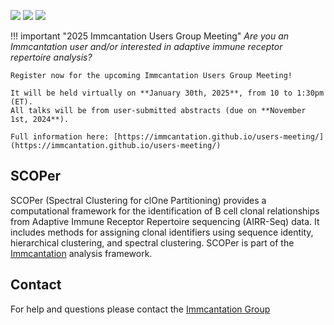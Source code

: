[![](http://cranlogs.r-pkg.org/badges/grand-total/scoper)](https://www.r-pkg.org/pkg/scoper)
[![](https://cranlogs.r-pkg.org/badges/scoper)](https://www.r-pkg.org/pkg/scoper)
[![](https://img.shields.io/static/v1?label=AIRR-C%20sw-tools%20v1&message=compliant&color=008AFF&labelColor=000000&style=plastic)](https://docs.airr-community.org/en/stable/swtools/airr_swtools_standard.html)

!!! important "2025 Immcantation Users Group Meeting"
    *Are you an Immcantation user and/or interested in adaptive immune receptor repertoire analysis?*
    
    Register now for the upcoming Immcantation Users Group Meeting!
    
    It will be held virtually on **January 30th, 2025**, from 10 to 1:30pm (ET).
    All talks will be from user-submitted abstracts (due on **November 1st, 2024**).

    Full information here: [https://immcantation.github.io/users-meeting/](https://immcantation.github.io/users-meeting/)

SCOPer
-------------------------------------------------------------------------------

SCOPer (Spectral Clustering for clOne Partitioning) provides a computational framework for the identification of B cell 
clonal relationships from Adaptive Immune Receptor Repertoire sequencing 
(AIRR-Seq) data. It includes methods for assigning clonal identifiers using
sequence identity, hierarchical clustering, and spectral clustering.
SCOPer is part of the [Immcantation](http://immcantation.readthedocs.io) 
analysis framework.

Contact
-------------------------------------------------------------------------------

For help and questions please contact the 
[Immcantation Group](mailto:immcantation@googlegroups.com)

